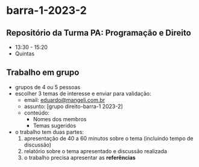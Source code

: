 # barra-1-2023-2

## Repositório da Turma PA: Programação e Direito
- 13:30 - 15:20
- Quintas

## Trabalho em grupo

- grupos de 4 ou 5 pessoas
- escolher 3 temas de interesse e enviar para validação:
   - email: eduardo@mangeli.com.br
   - assunto: [grupo direito-barra-1 2023-2]
   - conteúdo:
      - Nomes dos membros
      - Temas sugeridos
- o trabalho tem duas partes:
  1. apresentação de 40 a 60 minutos sobre o tema (incluindo tempo de discussão)
  2. relatório sobre o tema apresentado e discussão realizada
  3. o trabalho precisa apresentar as **referências**
